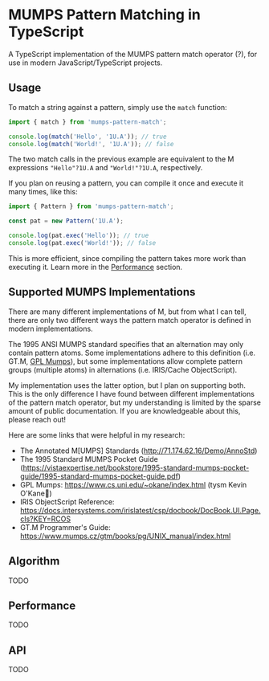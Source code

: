 # MUMPS Pattern Matching in TypeScript

A TypeScript implementation of the MUMPS pattern match operator (?), for use in modern JavaScript/TypeScript projects.

## Usage

To match a string against a pattern, simply use the `match` function:

```ts
import { match } from 'mumps-pattern-match';

console.log(match('Hello', '1U.A')); // true
console.log(match('World!', '1U.A')); // false
```

The two match calls in the previous example are equivalent to the M expressions `"Hello"?1U.A` and `"World!"?1U.A`, respectively.

If you plan on reusing a pattern, you can compile it once and execute it many times, like this:

```ts
import { Pattern } from 'mumps-pattern-match';

const pat = new Pattern('1U.A');

console.log(pat.exec('Hello')); // true
console.log(pat.exec('World!')); // false
```

This is more efficient, since compiling the pattern takes more work than executing it. Learn more in the [Performance](#performance) section.

## Supported MUMPS Implementations

There are many different implementations of M, but from what I can tell, there are only two different ways the pattern match operator is defined in modern implementations.

The 1995 ANSI MUMPS standard specifies that an alternation may only contain pattern atoms. Some implementations adhere to this definition (i.e. GT.M, [GPL Mumps](https://www.cs.uni.edu/~okane/index.html)), but some implementations allow complete pattern groups (multiple atoms) in alternations (i.e. IRIS/Cache ObjectScript).

My implementation uses the latter option, but I plan on supporting both. This is the only difference I have found between different implementations of the pattern match operator, but my understanding is limited by the sparse amount of public documentation. If you are knowledgeable about this, please reach out!

Here are some links that were helpful in my research:

- The Annotated M\[UMPS\] Standards (http://71.174.62.16/Demo/AnnoStd)
- The 1995 Standard MUMPS Pocket Guide (https://vistaexpertise.net/bookstore/1995-standard-mumps-pocket-guide/1995-standard-mumps-pocket-guide.pdf)
- GPL Mumps: https://www.cs.uni.edu/~okane/index.html (tysm Kevin O'Kane🙏)
- IRIS ObjectScript Reference: https://docs.intersystems.com/irislatest/csp/docbook/DocBook.UI.Page.cls?KEY=RCOS
- GT.M Programmer's Guide: https://www.mumps.cz/gtm/books/pg/UNIX_manual/index.html

## Algorithm

TODO

## Performance

TODO

## API

TODO

